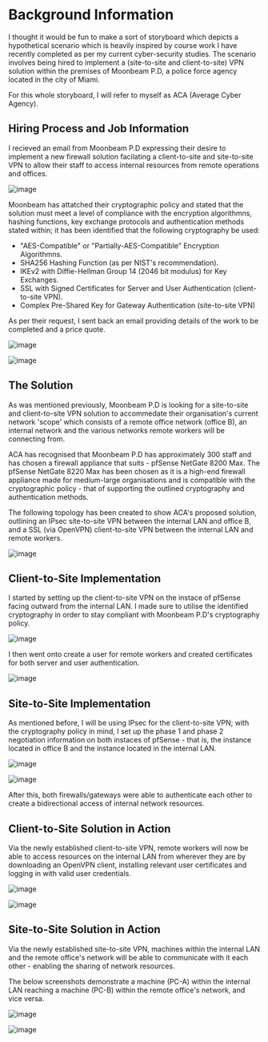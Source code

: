 # Background Information

I thought it would be fun to make a sort of storyboard which depicts a hypothetical scenario which is heavily inspired by course work I have recently completed as per my current cyber-security studies. The scenario involves being hired to implement a (site-to-site and client-to-site) VPN solution within the premises of Moonbeam P.D, a police force agency located in the city of Miami.

For this whole storyboard, I will refer to myself as ACA (Average Cyber Agency).

## Hiring Process and Job Information

I recieved an email from Moonbeam P.D expressing their desire to implement a new firewall solution facilating a client-to-site and site-to-site VPN to allow their staff to access internal resources from remote operations and offices.

![image](https://github.com/Flqmmable/VPN-Solution-Implementation/assets/129753283/22d70e58-27ea-47fb-b518-e6e4e9c42a83)

Moonbeam has attatched their cryptographic policy and stated that the solution must meet a level of compliance with the encryption algorithmns, hashing functions, key exchange protocols and authentication methods stated within; it has been identified that the following cryptography be used:

- "AES-Compatible" or "Partially-AES-Compatible" Encryption Algorithmns.
- SHA256 Hashing Function (as per NIST's recommendation).
- IKEv2 with Diffie-Hellman Group 14 (2046 bit modulus) for Key Exchanges.
- SSL with Signed Certificates for Server and User Authentication (client-to-site VPN).
- Complex Pre-Shared Key for Gateway Authentication (site-to-site VPN)

As per their request, I sent back an email providing details of the work to be completed and a price quote.

![image](https://github.com/Flqmmable/VPN-Solution-Implementation/assets/129753283/50156172-a1fa-40d1-b8c4-9d3e2b95eea7)

![image](https://github.com/Flqmmable/VPN-Solution-Implementation/assets/129753283/aac3420e-17da-4455-af94-d9d2c3f70b44)

## The Solution

As was mentioned previously, Moonbeam P.D is looking for a site-to-site and client-to-site VPN solution to accommedate their organisation's current network 'scope' which consists of a remote office network (office B), an internal network and the various networks remote workers will be connecting from. 

ACA has recognised that Moonbeam P.D has approximately 300 staff and has chosen a firewall appliance that suits - pfSense NetGate 8200 Max. The pfSense NetGate 8220 Max has been chosen as it is a high-end firewall appliance made for medium-large organisations and is compatible with the cryptographic policy - that of supporting the outlined cryptography and authentication methods.

The following topology has been created to show ACA's proposed solution, outlining an IPsec site-to-site VPN between the internal LAN and office B, and a SSL (via OpenVPN) client-to-site VPN between the internal LAN and remote workers.

![image](https://github.com/Flqmmable/VPN-Solution-Implementation/assets/129753283/92db4c9c-9711-4ec9-9085-e12c75068217)

## Client-to-Site Implementation

I started by setting up the client-to-site VPN on the instace of pfSense facing outward from the internal LAN. I made sure to utilise the identified cryptography in order to stay compliant with Moonbeam P.D's cryptography policy.

![image](https://github.com/Flqmmable/VPN-Solution-Implementation/assets/129753283/29e55b6a-a2c2-47bd-982b-02796df04c54)

I then went onto create a user for remote workers and created certificates for both server and user authentication. 

![image](https://github.com/Flqmmable/VPN-Solution-Implementation/assets/129753283/bf96dabc-d429-492b-9ae7-2be0efcb8908)

## Site-to-Site Implementation

As mentioned before, I will be using IPsec for the client-to-site VPN; with the cryptography policy in mind, I set up the phase 1 and phase 2 negotiation information on both instaces of pfSense - that is, the instance located in office B and the instance located in the internal LAN.

![image](https://github.com/Flqmmable/VPN-Solution-Implementation/assets/129753283/68effeec-21e0-4f3e-80b4-f48883010555)

![image](https://github.com/Flqmmable/VPN-Solution-Implementation/assets/129753283/b886d10a-b3a3-481d-b084-55e0847eabcf)

After this, both firewalls/gateways were able to authenticate each other to create a bidirectional access of internal network resources.

## Client-to-Site Solution in Action

Via the newly established client-to-site VPN, remote workers will now be able to access resources on the internal LAN from wherever they are by downloading an OpenVPN client, installing relevant user certificates and logging in with valid user credentials.

![image](https://github.com/Flqmmable/VPN-Solution-Implementation/assets/129753283/6624068a-ddc7-418d-94df-7de243e03a0b)

![image](https://github.com/Flqmmable/VPN-Solution-Implementation/assets/129753283/675c46d4-67d4-40a5-9aa4-f01c107a51c6)

## Site-to-Site Solution in Action

Via the newly established site-to-site VPN, machines within the internal LAN and the remote office's network will be able to communicate with it each other - enabling the sharing of network resources.

The below screenshots demonstrate a machine (PC-A) within the internal LAN reaching a machine (PC-B) within the remote office's network, and vice versa. 

![image](https://github.com/Flqmmable/VPN-Solution-Implementation/assets/129753283/a572b676-13f9-4049-964f-7be83fbcb405)

![image](https://github.com/Flqmmable/VPN-Solution-Implementation/assets/129753283/a61002be-0514-41dc-b072-3ef69ffc0bfb)




















 

